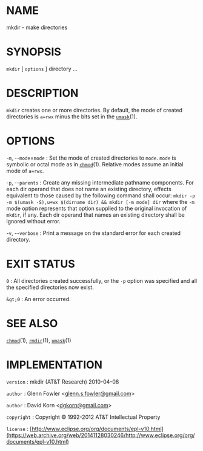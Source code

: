 # NAME

mkdir - make directories

# SYNOPSIS

`mkdir` \[ `options` \] directory ...

# DESCRIPTION

`mkdir` creates one or more directories. By default, the mode of
created directories is `a=rwx` minus the bits set in the
[`umask`](/web/20141128030246/http://www2.research.att.com/~astopen/man/man1/umask.html)(1).

# OPTIONS

-`m`, --`mode`=`mode`
:   Set the mode of created directories to `mode`. `mode` is symbolic or
    octal mode as in
    [`chmod`](/web/20141128030246/http://www2.research.att.com/~astopen/man/man1/chmod.html)(1).
    Relative modes assume an initial mode of `a=rwx`.

-`p`, --`parents`
:   Create any missing intermediate pathname components. For each dir
    operand that does not name an existing directory, effects equivalent
    to those caused by the following command shall occur:
    `mkdir -p -m $(umask -S),u+wx $(dirname dir) && mkdir [-m mode] dir`
    where the `-m` mode option represents that option supplied to the
    original invocation of `mkdir`, if any. Each dir operand that
    names an existing directory shall be ignored without error.

-`v`, --`verbose`
:   Print a message on the standard error for each created directory.

# EXIT STATUS

`0`
: All directories created successfully, or the `-p` option was
    specified and all the specified directories now exist.

`&gt;0`
:   An error occurred.

# SEE ALSO

[`chmod`](/web/20141128030246/http://www2.research.att.com/~astopen/man/man1/chmod.html)(1),
[`rmdir`](/web/20141128030246/http://www2.research.att.com/~astopen/man/man1/rmdir.html)(1),
[`umask`](/web/20141128030246/http://www2.research.att.com/~astopen/man/man1/umask.html)(1)

# IMPLEMENTATION

`version`
:   mkdir (AT&T Research) 2010-04-08

`author`
:   Glenn Fowler
    &lt;[glenn.s.fowler@gmail.com](https://web.archive.org/web/20141128030246/mailto:glenn.s.fowler@gmail.com)&gt;

`author`
:   David Korn
    &lt;[dgkorn@gmail.com](https://web.archive.org/web/20141128030246/mailto:dgkorn@gmail.com)&gt;

`copyright`
:   Copyright © 1992-2012 AT&T Intellectual Property

`license`
:   [http://www.eclipse.org/org/documents/epl-v10.html](https://web.archive.org/web/20141128030246/http://www.eclipse.org/org/documents/epl-v10.html)


